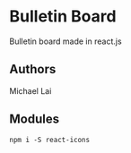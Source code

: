 # Bulletin Board
Bulletin board made in react.js

## Authors
Michael Lai

## Modules
`npm i -S react-icons`
